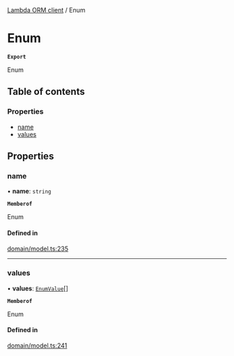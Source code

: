 [Lambda ORM client](../README.md) / Enum

# Enum

**`Export`**

Enum

## Table of contents

### Properties

- [name](Enum.md#name)
- [values](Enum.md#values)

## Properties

### name

• **name**: `string`

**`Memberof`**

Enum

#### Defined in

[domain/model.ts:235](https://github.com/FlavioLionelRita/lambdaorm-client-node/blob/accb0c4/src/lib/domain/model.ts#L235)

___

### values

• **values**: [`EnumValue`](EnumValue.md)[]

**`Memberof`**

Enum

#### Defined in

[domain/model.ts:241](https://github.com/FlavioLionelRita/lambdaorm-client-node/blob/accb0c4/src/lib/domain/model.ts#L241)

